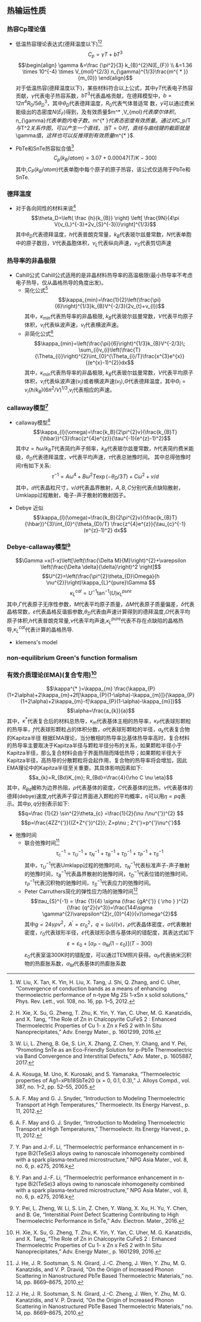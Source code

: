 ## 热输运性质
### 热容Cp理论值
- 低温热容理论表达式(德拜温度以下)[^04-01][^04-02]
$$C_p=\gamma T +b T^{3}$$
$$\begin{align}
\gamma &=\frac {\pi^2}{3} k_{B}^{2}N(E_{F}) \\
&=1.36 \times 10^{-4} \times V_{mol}^{2/3} n_{\gamma}^{1/3}\frac{m^{ * }}{m_{0}}
\end{align}$$
对于低温热容(德拜温度以下)，某些材料符合以上公式，其中$\gamma T$代表电子热容贡献，$\gamma$代表电子热容系数，$bT^{3}$代表晶格贡献，在德拜模型中，$b=12\pi^{4}R_{0}/5\theta_{D}^{3}$，其中$\theta_{D}$代表德拜温度，$R_{0}$代表气体普适常 数，$\gamma$可以通过费米能级出的态密度$N(E_{F})$得到，及有效质量$m^* $,$V_{mol}$代表摩尔体积，$n_{\gamma}$代表单胞内电子数，$m^{* }$代表态密度有效质量。
通过对$C_p/T$与$T^2$关系作图，可以产生一个直线，当T=0时，直线与曲线键的截距就是$\gamma$值，这样也可以反推得到有效质量$m^{* }$.
[^04-01]: W. Liu, X. Tan, K. Yin, H. Liu, X. Tang, J. Shi, Q. Zhang, and C. Uher, “Convergence of conduction bands as a means of enhancing thermoelectric performance of n-type Mg 2Si 1-xSn x solid solutions,” Phys. Rev. Lett., vol. 108, no. 16, pp. 1–5, 2012.
[^04-02]: H. Xie, X. Su, G. Zheng, T. Zhu, K. Yin, Y. Yan, C. Uher, M. G. Kanatzidis, and X. Tang, “The Role of Zn in Chalcopyrite CuFeS 2 : Enhanced Thermoelectric Properties of Cu 1- x Zn x FeS 2 with In Situ Nanoprecipitates,” Adv. Energy Mater., p. 1601299, 2016.
- PbTe和SnTe热容拟合值[^04-03]
$$C_{p}(k_{B}/atom)=3.07+0.00047(T/K-300)$$
其中,$C_{P}(k_{B}/atom)$代表单胞中每个原子的原子热容，该公式仅适用于PbTe和SnTe.
[^04-03]: W. Li, L. Zheng, B. Ge, S. Lin, X. Zhang, Z. Chen, Y. Chang, and Y. Pei, “Promoting SnTe as an Eco-Friendly Solution for p-PbTe Thermoelectric via Band Convergence and Interstitial Defects,” Adv. Mater., p. 1605887, 2017.
### 德拜温度
- 对于各向同性的材料来说[^04-04]
$$\theta_D=\left( \frac {h}{k_{B}} \right) \left[ \frac{9N}{4\pi V(v_{L}^{-3}+2v_{S}^{-3})}\right]^{1/3}$$
其中$\theta_D$代表德拜温度，$h$代表普朗克常量，$k_B$代表玻尔兹曼常数，$N$代表单胞中的原子数目，$V$代表晶胞体积，$v_{L}$代表纵向声速，$v_{S}$代表剪切声速
[^04-04]: A. Kosuga, M. Uno, K. Kurosaki, and S. Yamanaka, “Thermoelectric properties of Ag1−xPb18SbTe20 (x = 0, 0.1, 0.3),” J. Alloys Compd., vol. 387, no. 1–2, pp. 52–55, 2005.
### 热导率的非晶极限
- Cahill公式
Cahill公式适用的是非晶材料热导率的高温极限(最小热导率不考虑电子热导，仅从晶格热导的角度出发)。
  - 简化公式[^04-09]
  $$\kappa_{min}=\frac{1}{2}\left(\frac{\pi}{6}\right)^{1/3}k_{B}V^{-2/3}(2v_{t}+v_{l})$$
其中，$\kappa_{min}$代表热导率的非晶极限, $k_{B}$代表玻尔兹曼常数，$V$代表平均原子体积，$v_{l}$代表纵波声速，$v_{t}$代表横波声速。
  - 非简化公式[^04-09]
  $$\kappa_{min}=\left(\frac{\pi}{6}\right)^{1/3}k_{B}V^{-2/3}\; \sum_{i}v_{i}\left(\frac{T}{\Theta_{i}}\right)^{2}\int_{0}^{\Theta_{i}/T}\frac{x^{3}e^{x}}{(e^{x}-1)^{2}}dx$$
其中，$\kappa_{min}$代表热导率的非晶极限, $k_{B}$代表玻尔兹曼常数，$V$代表平均原子体积，$v_{i}$代表纵波声速($v_{l}$)或者横波声速($v_{t}$),$\Theta$代表德拜温度，其中$\Theta_{i}=v_{i}(\hbar/k_{B})(6\pi^{2}/V)^{1/3}$,$v_{i}$代表相应的声速。
[^04-09]: A. F. May and G. J. Snyder, “Introduction to Modeling Thermoelectric Transport at High Temperatures,” Thermoelectr. Its Energy Harvest., p. 11, 2012.
### callaway模型[^04-05]
- callaway模型[^04-05]
$$\kappa_{l}(\omega)=\frac{k_B}{2\pi^{2}v}(\frac{k_{B}T}{\hbar})^{3}\frac{z^{4}e^{z}}{\tau^{-1}(e^{z}-1)^2}$$
其中$z=\hbar \omega/k_{B}T$代表简约声子频率，$k_{B}$代表玻尔兹曼常数，$\hbar$代表简约费米能级，$\theta_{D}$代表德拜温度，$v$代表平均声速，$\tau$代表总驰豫时间。
其中总得弛豫时间$\tau$有如下关系:
$$\tau^{-1}=A\omega^{4}+B\omega^{2}T \exp (-\theta_{D}/3T)+C \omega^{2}+v/d $$
其中，$d$代表晶粒尺寸，$v/d$代表晶界散射，$A,B,C$分别代表点缺陷散射，Umklapp过程散射，电子-声子散射的散射因子。
[^04-05]: Y. Pan and J.-F. Li, “Thermoelectric performance enhancement in n-type Bi2(TeSe)3 alloys owing to nanoscale inhomogeneity combined with a spark plasma-textured microstructure,” NPG Asia Mater., vol. 8, no. 6, p. e275, 2016.k
- Debye 近似
$$\kappa_{l}(\omega)=\frac{k_B}{2\pi^{2}v}(\frac{k_{B}T}{\hbar})^{3}\int_{0}^{\theta_{D}/T} \frac{z^{4}e^{z}}{\tau_{c}^{-1}(e^{z}-1)^2} dx$$
### Debye-callaway模型[^04-06]
$$\Gamma =x(1-x)\left[\left(\frac{\Delta M}{M}\right)^{2}+\varepsilon \left(\frac{\Delta \delta}{\delta}\right)^2 \right]$$
$$U^{2}=\left(\frac{\pi^{2}\theta_{D}\Omega}{h \nu^{2}}\right)\kappa_{L}^{pure}\Gamma $$
$$\kappa_{L}^{cal}=U^{-1} \tan^{-1}(U) \kappa_{L}^{pure} $$
其中,$\Gamma$代表原子无序性参数，$M$代表平均原子质量，$\Delta M$代表原子质量偏差，$\delta$代表晶格常数，$\varepsilon$代表晶格反谐振参数,$\theta_{D}$代表由声速计算得到的德拜温度,$\Omega$代表平均原子体积,$h$代表普朗克常量,$\nu$代表平均声速,$\kappa_{L}^{pure}$代表不存在点缺陷的晶格热导,$\kappa_{L}^{cal}$代表计算的晶格热导.
[^04-06]: Y. Pei, L. Zheng, W. Li, S. Lin, Z. Chen, Y. Wang, X. Xu, H. Yu, Y. Chen, and B. Ge, “Interstitial Point Defect Scattering Contributing to High Thermoelectric Performance in SnTe,” Adv. Electron. Mater., 2016.
- klemens's model

### non-equilibrium Green's function formalism
### 有效介质理论(EMA)(复合专用)[^04-07]
$$\kappa^{* }=\kappa_{m} \frac{\kappa_{P}(1+2\alpha)+2\kappa_{m}+2f[\kappa_{P}(1-\alpha)-\kappa_{m}]}{\kappa_{P}(1+2\alpha)+2\kappa_{m}-f[\kappa_{P}(1-\alpha)-\kappa_{m}]}$$
$$\alpha=\frac{a_{k}}{a}$$
其中，$\kappa^{* }$代表复合后的材料总热导，$\kappa_{m}$代表基体主相的热导率，$\kappa_{P}$代表球形颗粒的热导率，$f$代表球形颗粒占的体积分数，$a$代表球形颗粒的半径，$a_{k}$代表复合物的Kapitza半径
根据EMA理论，当分散相的热导率比基体热导率高时，复合材料的热导率主要取决于Kapitza半径与颗粒半径分布的关系，如果颗粒半径小于Kapitza半径，那么复合材料会由于界面热阻而降低热导；如果颗粒半径大于Kapitza半径，高热导的分散颗粒将会起作用，复合物的热导率将会增加，因此EMA理论中的Kapitza半径至关重要。其具体影响因素如下:
$$a_{k}=R_{Bd}K_{m}; R_{Bd}=\frac{4}{\rho C \nu \eta}$$
其中，$R_{Bd}$被称为边界热阻，$\rho$代表基体的密度，$C$代表基体的比热，$\nu$代表基体的德拜(debye)速度,$\eta$代表声子穿过界面进入颗粒的平均概率，$\eta$可以用$\eta=pq$表示。其中$p,q$分别表示如下:
$$q=\frac {1}{2} \sin^{2}\theta_{c} =\frac{1}{2}(\nu /\nu^{'})^{2} $$
$$p=\frac{4ZZ^{'}}{(Z+Z^{'})^{2}}; Z=p\nu ; Z^{'}=p^{'}\nu^{'}$$
[^04-07]: H. Xie, X. Su, G. Zheng, T. Zhu, K. Yin, Y. Yan, C. Uher, M. G. Kanatzidis, and X. Tang, “The Role of Zn in Chalcopyrite CuFeS 2 : Enhanced Thermoelectric Properties of Cu 1- x Zn x FeS 2 with In Situ Nanoprecipitates,” Adv. Energy Mater., p. 1601299, 2016.

- 弛豫时间
  - 联合弛豫时间[^04-08]
$$\tau_{c}^{-1}=\tau_{U}^{-1}+\tau_{N}^{-1}+\tau_{B}^{-1}+\tau_D^{-1}+\tau_{P}^{-1}+\tau_{S}^{-1} $$
其中，$\tau_{U}^{-1}$代表Umklapp过程的弛豫时间，$\tau_{N}^{-1}$代表标准声子-声子散射的弛豫时间，$\tau_{B}^{-1}$代表晶界散射的驰豫时间，$\tau_{D}^{-1}$代表位错的弛豫时间，$\tau_{P}^{-1}$代表沉积物的驰豫时间，$\tau_{S}^{-1}$代表应力的弛豫时间。
  - Peter Carruthers简化的弹性应力场的驰豫时间[^04-08]
$$\tau_{S}^{-1} = \frac {1}{4} \sigma (\frac {gA^{'}} { \rho } )^{2} (\frac {q^2}{v^3})=\frac{144\sigma \gamma^{2}\varepsilon^{2}r_{0}^{4}}{v}\omega^{2}$$
其中$g=24 \gamma \rho v^{2}$，$A^{'}=\varepsilon r_{0}^{2}$，$q=(\omega)/(v)$，$\rho$代表晶体密度，$\sigma$代表散射密度，$r_{0}$代表球形半径，$\varepsilon$代表球形杂质与基体间的错配度，其表达式如下
$$\varepsilon=\varepsilon_{0}+[\alpha_{P}-\alpha_{M}(1-\varepsilon_{0})](T-300)$$
$\varepsilon_{0}$代表室温300K时的错配度，可以通过TEM照片获得。$\alpha_{P}$代表纳米沉积物的热膨胀系数，$\alpha_{M}$代表基体的热膨胀系数
[^04-08]: J. He, J. R. Sootsman, S. N. Girard, J.-C. Zheng, J. Wen, Y. Zhu, M. G. Kanatzidis, and V. P. Dravid, “On the Origin of Increased Phonon Scattering in Nanostructured PbTe Based Thermoelectric Materials,” no. 14, pp. 8669–8675, 2010.

